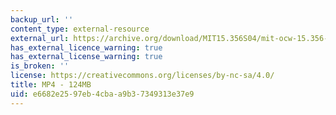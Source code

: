 ```yaml
---
backup_url: ''
content_type: external-resource
external_url: https://archive.org/download/MIT15.356S04/mit-ocw-15.356-01mar2004-220k.mp4
has_external_licence_warning: true
has_external_license_warning: true
is_broken: ''
license: https://creativecommons.org/licenses/by-nc-sa/4.0/
title: MP4 - 124MB
uid: e6682e25-97eb-4cba-a9b3-7349313e37e9
---
```

